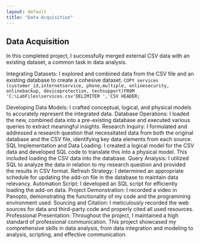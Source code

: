 ```yaml
---
layout: default
title: "Data Acquisition"
---
```

## Data Acquisition  

In this completed project, I successfully merged external CSV data with an existing dataset, a common task in data analysis. 

Integrating Datasets: I explored and combined data from the CSV file and an existing database to create a cohesive dataset.
``` COPY services (customer_id,internetservice, phone,multiple, onlinesecurity, onlinebackup, deviceprotection, techsupport)FROM 'C:\LabFiles\services.csv'DELIMITER ','CSV HEADER; ```

Developing Data Models: I crafted conceptual, logical, and physical models to accurately represent the integrated data.
Database Operations: I loaded the new, combined data into a pre-existing database and executed various queries to extract meaningful insights.
Research Inquiry: I formulated and addressed a research question that necessitated data from both the original database and the CSV file, identifying key data elements from each source.
SQL Implementation and Data Loading: I created a logical model for the CSV data and developed SQL code to translate this into a physical model. This included loading the CSV data into the database.
Query Analysis: I utilized SQL to analyze the data in relation to my research question and provided the results in CSV format.
Refresh Strategy: I determined an appropriate schedule for updating the add-on file in the database to maintain data relevancy.
Automation Script: I developed an SQL script for efficiently loading the add-on data.
Project Demonstration: I recorded a video in Panopto, demonstrating the functionality of my code and the programming environment used.
Sourcing and Citation: I meticulously recorded the web sources for data and third-party code and properly cited all used resources.
Professional Presentation: Throughout the project, I maintained a high standard of professional communication.
This project showcased my comprehensive skills in data analysis, from data integration and modeling to analysis, scripting, and effective communication.
